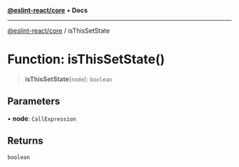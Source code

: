 [**@eslint-react/core**](../README.md) • **Docs**

***

[@eslint-react/core](../README.md) / isThisSetState

# Function: isThisSetState()

> **isThisSetState**(`node`): `boolean`

## Parameters

• **node**: `CallExpression`

## Returns

`boolean`
